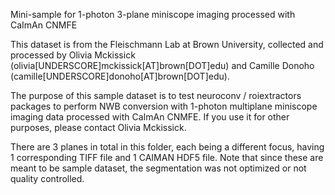 Mini-sample for 1-photon 3-plane miniscope imaging processed with CaImAn CNMFE 

This dataset is from the Fleischmann Lab at Brown University, collected and processed by Olivia Mckissick (olivia[UNDERSCORE]mckissick[AT]brown[DOT]edu) and Camille Donoho (camille[UNDERSCORE]donoho[AT]brown[DOT]edu). 

The purpose of this sample dataset is to test neuroconv / roiextractors packages to perform NWB conversion with 1-photon multiplane miniscope imaging data processed with CaImAn CNMFE. If you use it for other purposes, please contact Olivia Mckissick. 

There are 3 planes in total in this folder, each being a different focus, having 1 corresponding TIFF file and 1 CAIMAN HDF5 file. Note that since these are meant to be sample dataset, the segmentation was not optimized or not quality controlled.